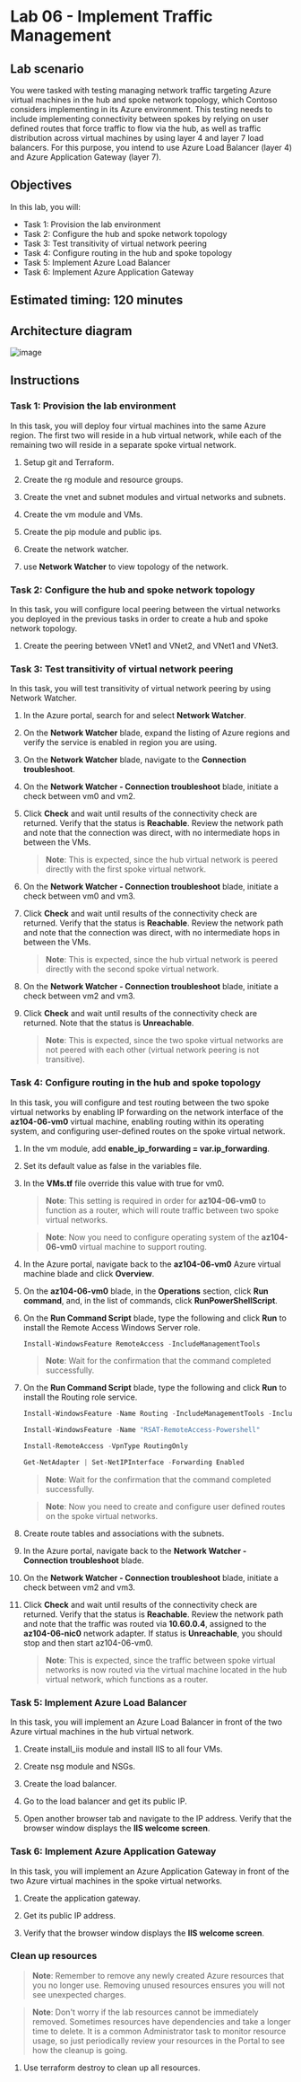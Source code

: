 # Lab 06 - Implement Traffic Management

## Lab scenario

You were tasked with testing managing network traffic targeting Azure virtual machines in the hub and spoke network topology, which Contoso considers implementing in its Azure environment. This testing needs to include implementing connectivity between spokes by relying on user defined routes that force traffic to flow via the hub, as well as traffic distribution across virtual machines by using layer 4 and layer 7 load balancers. For this purpose, you intend to use Azure Load Balancer (layer 4) and Azure Application Gateway (layer 7).

## Objectives

In this lab, you will:

+ Task 1: Provision the lab environment
+ Task 2: Configure the hub and spoke network topology
+ Task 3: Test transitivity of virtual network peering
+ Task 4: Configure routing in the hub and spoke topology
+ Task 5: Implement Azure Load Balancer
+ Task 6: Implement Azure Application Gateway

## Estimated timing: 120 minutes

## Architecture diagram

![image](/media/lab06.png)


## Instructions

### Task 1: Provision the lab environment

In this task, you will deploy four virtual machines into the same Azure region. The first two will reside in a hub virtual network, while each of the remaining two will reside in a separate spoke virtual network.

1. Setup git and Terraform.

1. Create the rg module and resource groups.

1. Create the vnet and subnet modules and virtual networks and subnets.

1. Create the vm module and VMs.

1. Create the pip module and public ips.

1. Create the network watcher.

1. use **Network Watcher** to view topology of the network.

### Task 2: Configure the hub and spoke network topology

In this task, you will configure local peering between the virtual networks you deployed in the previous tasks in order to create a hub and spoke network topology.

1. Create the peering between VNet1 and VNet2, and VNet1 and VNet3.

### Task 3: Test transitivity of virtual network peering

In this task, you will test transitivity of virtual network peering by using Network Watcher.

1. In the Azure portal, search for and select **Network Watcher**.

1. On the **Network Watcher** blade, expand the listing of Azure regions and verify the service is enabled in region you are using.

1. On the **Network Watcher** blade, navigate to the **Connection troubleshoot**.

1. On the **Network Watcher - Connection troubleshoot** blade, initiate a check between vm0 and vm2.

1. Click **Check** and wait until results of the connectivity check are returned. Verify that the status is **Reachable**. Review the network path and note that the connection was direct, with no intermediate hops in between the VMs.

    > **Note**: This is expected, since the hub virtual network is peered directly with the first spoke virtual network.

1. On the **Network Watcher - Connection troubleshoot** blade, initiate a check between vm0 and vm3.

1. Click **Check** and wait until results of the connectivity check are returned. Verify that the status is **Reachable**. Review the network path and note that the connection was direct, with no intermediate hops in between the VMs.

    > **Note**: This is expected, since the hub virtual network is peered directly with the second spoke virtual network.

1. On the **Network Watcher - Connection troubleshoot** blade, initiate a check between vm2 and vm3.

1. Click **Check** and wait until results of the connectivity check are returned. Note that the status is **Unreachable**.

    > **Note**: This is expected, since the two spoke virtual networks are not peered with each other (virtual network peering is not transitive).

### Task 4: Configure routing in the hub and spoke topology

In this task, you will configure and test routing between the two spoke virtual networks by enabling IP forwarding on the network interface of the **az104-06-vm0** virtual machine, enabling routing within its operating system, and configuring user-defined routes on the spoke virtual network.

1. In the vm module, add **enable_ip_forwarding = var.ip_forwarding**.

1. Set its default value as false in the variables file.

1. In the **VMs.tf** file override this value with true for vm0.

   > **Note**: This setting is required in order for **az104-06-vm0** to function as a router, which will route traffic between two spoke virtual networks.

   > **Note**: Now you need to configure operating system of the **az104-06-vm0** virtual machine to support routing.

1. In the Azure portal, navigate back to the **az104-06-vm0** Azure virtual machine blade and click **Overview**.

1. On the **az104-06-vm0** blade, in the **Operations** section, click **Run command**, and, in the list of commands, click **RunPowerShellScript**.

1. On the **Run Command Script** blade, type the following and click **Run** to install the Remote Access Windows Server role.

   ```powershell
   Install-WindowsFeature RemoteAccess -IncludeManagementTools
   ```

   > **Note**: Wait for the confirmation that the command completed successfully.

1. On the **Run Command Script** blade, type the following and click **Run** to install the Routing role service.

   ```powershell
   Install-WindowsFeature -Name Routing -IncludeManagementTools -IncludeAllSubFeature

   Install-WindowsFeature -Name "RSAT-RemoteAccess-Powershell"

   Install-RemoteAccess -VpnType RoutingOnly

   Get-NetAdapter | Set-NetIPInterface -Forwarding Enabled
   ```

   > **Note**: Wait for the confirmation that the command completed successfully.

   > **Note**: Now you need to create and configure user defined routes on the spoke virtual networks.

1. Create route tables and associations with the subnets.

1. In the Azure portal, navigate back to the **Network Watcher - Connection troubleshoot** blade.

1. On the **Network Watcher - Connection troubleshoot** blade, initiate a check between vm2 and vm3.

1. Click **Check** and wait until results of the connectivity check are returned. Verify that the status is **Reachable**. Review the network path and note that the traffic was routed via **10.60.0.4**, assigned to the **az104-06-nic0** network adapter. If status is **Unreachable**, you should stop and then start az104-06-vm0.

    > **Note**: This is expected, since the traffic between spoke virtual networks is now routed via the virtual machine located in the hub virtual network, which functions as a router.

### Task 5: Implement Azure Load Balancer

In this task, you will implement an Azure Load Balancer in front of the two Azure virtual machines in the hub virtual network.

1. Create install_iis module and install IIS to all four VMs.

1. Create nsg module and NSGs.

1. Create the load balancer.

1. Go to the load balancer and get its public IP.

1. Open another browser tab and navigate to the IP address. Verify that the browser window displays the **IIS welcome screen**.

### Task 6: Implement Azure Application Gateway

In this task, you will implement an Azure Application Gateway in front of the two Azure virtual machines in the spoke virtual networks.

1. Create the application gateway.

1. Get its public IP address.

1. Verify that the browser window displays the **IIS welcome screen**.

### Clean up resources

>**Note**: Remember to remove any newly created Azure resources that you no longer use. Removing unused resources ensures you will not see unexpected charges.

>**Note**:  Don't worry if the lab resources cannot be immediately removed. Sometimes resources have dependencies and take a longer time to delete. It is a common Administrator task to monitor resource usage, so just periodically review your resources in the Portal to see how the cleanup is going.

1. Use terraform destroy to clean up all resources.